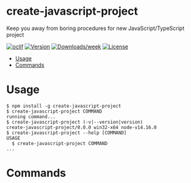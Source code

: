 # create-javascript-project

Keep you away from boring procedures for new JavaScript/TypeScript project

[![oclif](https://img.shields.io/badge/cli-oclif-brightgreen.svg)](https://oclif.io)
[![Version](https://img.shields.io/npm/v/create-javascript-project.svg)](https://npmjs.org/package/create-javascript-project)
[![Downloads/week](https://img.shields.io/npm/dw/create-javascript-project.svg)](https://npmjs.org/package/create-javascript-project)
[![License](https://img.shields.io/npm/l/create-javascript-project.svg)](https://github.com/hckhanh/create-javascript-project/blob/master/package.json)

<!-- toc -->

- [Usage](#usage)
- [Commands](#commands)
<!-- tocstop -->

# Usage

<!-- usage -->

```sh-session
$ npm install -g create-javascript-project
$ create-javascript-project COMMAND
running command...
$ create-javascript-project (-v|--version|version)
create-javascript-project/0.0.0 win32-x64 node-v14.16.0
$ create-javascript-project --help [COMMAND]
USAGE
  $ create-javascript-project COMMAND
...
```

<!-- usagestop -->

# Commands

<!-- commands -->

<!-- commandsstop -->
